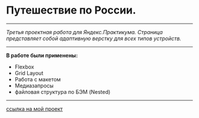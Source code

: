 # Путешествие по России.
------
_Третья проектная работа для Яндекс.Практикума. Страница представляет собой адаптивную верстку для всех типов устройств._

------

**В работе были применены:**
* Flexbox
* Grid Layout
* Работа с макетом
* Медиазапросы
* файловая структура по БЭМ (Nested)
-----

[ссылка на мой проект](https://nargizasul.github.io/russian-travel/index.html)

